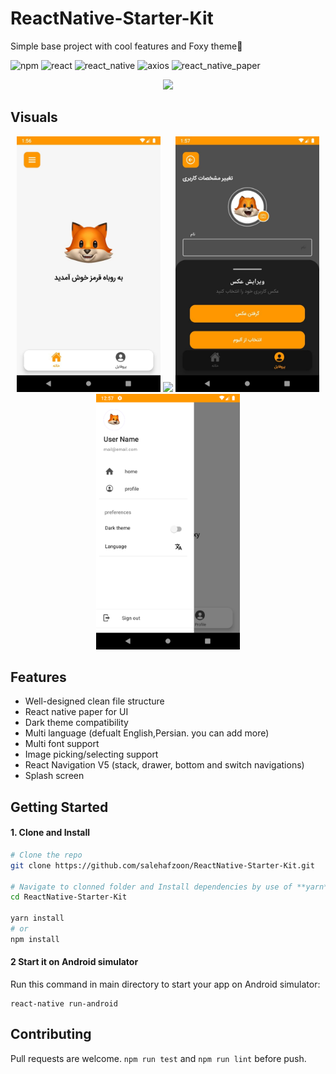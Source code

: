 # ReactNative-Starter-Kit
Simple base project with cool features and Foxy theme🦊

![npm](https://img.shields.io/badge/npm-v6.14.12-green.svg)
![react](https://img.shields.io/badge/react-v17.0.1-blue.svg)
![react_native](https://img.shields.io/badge/react_native-v0.64.0-yellow.svg)
![axios](https://img.shields.io/badge/axios-v0.21.1-orange.svg)
![react_native_paper](https://img.shields.io/badge/react_native_paper-v4.8.1-brown.svg)

<div align="center">
  <img src="https://user-images.githubusercontent.com/43959614/116556725-064b4100-a913-11eb-80b2-effbf9a5950f.png" width="200px">
</div>

## Visuals
<div align="center">
  
  <img src="./photo/home-white.jpg" width="230px">
  <img src="./photo/redFoxy.gif" width="230px">
  <img src="./photo/profile-black.jpg" width="230px">
  <img src="./photo/drawer.png" width="230px">
  
</div>

## Features

- Well-designed clean file structure
- React native paper for UI
- Dark theme compatibility
- Multi language (defualt English,Persian. you can add more)
- Multi font support
- Image picking/selecting support
- React Navigation V5 (stack, drawer, bottom and switch navigations)
- Splash screen

## Getting Started

#### 1. Clone and Install

```bash
# Clone the repo
git clone https://github.com/salehafzoon/ReactNative-Starter-Kit.git

# Navigate to clonned folder and Install dependencies by use of **yarn** or **npm**
cd ReactNative-Starter-Kit

yarn install
# or
npm install
```

#### 2 Start it on Android simulator

Run this command in main directory to start your app on Android simulator:
```
react-native run-android
```


## Contributing

Pull requests are welcome. ```npm run test``` and ```npm run lint``` before push.
